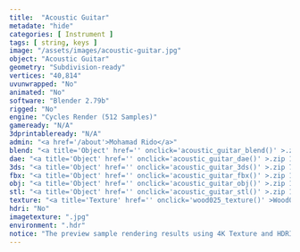```yaml
---
title:  "Acoustic Guitar"
metadate: "hide"
categories: [ Instrument ]
tags: [ string, keys ]
image: "/assets/images/acoustic-guitar.jpg"
object: "Acoustic Guitar"
geometry: "Subdivision-ready"
vertices: "40,814"
uvunwrapped: "No"
animated: "No"
software: "Blender 2.79b"
rigged: "No"
engine: "Cycles Render (512 Samples)"
gameready: "N/A"
3dprintableready: "N/A"
admin: "<a href='/about'>Mohamad Rido</a>"
blend: "<a title='Object' href='' onclick='acoustic_guitar_blend()' >.zip 8.7 MB</a>"
dae: "<a title='Object' href='' onclick='acoustic_guitar_dae()' >.zip 1.3 MB</a>"
3ds: "<a title='Object' href='' onclick='acoustic_guitar_3ds()' >.zip 786.2 kB</a>"
fbx: "<a title='Object' href='' onclick='acoustic_guitar_fbx()' >.zip 1.3 MB</a>"
obj: "<a title='Object' href='' onclick='acoustic_guitar_obj()' >.zip 1.1 MB</a>"
stl: "<a title='Object' href='' onclick='acoustic_guitar_stl()' >.zip 1.5 MB</a>"
texture: "<a title='Texture' href='' onclick='wood025_texture()' >Wood025</a>, <a title='Texture' href='' onclick='wood027_texture()' >Wood027</a>"
hdri: "No"
imagetexture: ".jpg"
environment: ".hdr"
notice: "The preview sample rendering results using 4K Texture and HDRI. But the .blend file format available for download uses 1K as the sample to reduce the file size when you download it."
---
```

